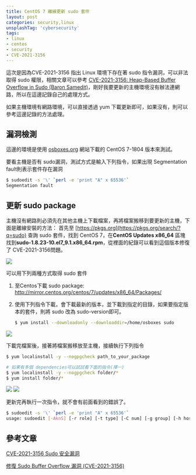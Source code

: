 ```yaml
---
title: CentOS 7 離線更新 sudo 套件
layout: post
categories: security,linux
unsplashTag: 'cybersecurity'
tags:
- linux
- centos
- security
- CVE-2021-3156
---
```


這次是因為CVE-2021-3156 指出 Linux 環境下存在著 sudo 指令漏洞，可以非法取得 sudo 權限，相關文章可以參考 [CVE-2021-3156: Heap-Based Buffer Overflow in Sudo (Baron Samedit)](https://blog.qualys.com/vulnerabilities-threat-research/2021/01/26/cve-2021-3156-heap-based-buffer-overflow-in-sudo-baron-samedit)，剛好我要更新的主機環境沒有辦法連網路，所以在這邊記錄自己的處理方式。

如果主機環境有網路環境，可以直接透過 yum 下載更新即可，如果沒有，則可以參考這邊記錄的方法處理。

<!--more-->

## 漏洞檢測

這邊的環境是使用 [osboxes.org](https://www.osboxes.org/centos/) 網站下載的 CentOS 7-1804 版本來測試。

要看主機是否有 sudo漏洞，測試方式是輸入下列指令，如果出現 Segmentation fault則表示套件存在漏洞

```bash
$ sudoedit -s '\' `perl -e 'print "A" x 65536'`
Segmentation fault
```

## 更新 sudo package

主機沒有網路則必須先在其他主機上下載檔案，再將檔案搬移到要更新的主機，下面是離線安裝的方法：
首先至 [https://pkgs.org](https://pkgs.org/search/?q=sudo) 查詢 sudo 套件，找到 CentOS 7，在**CentOS Updates x86_64** 區塊找到**sudo-1.8.23-10.el7_9.1.x86_64.rpm**，從裡面的紀錄可以看到這個版本修復了 CVE-2021-3156問題。

<img class="img-fluid" src="https://imgur.com/kzk2In3.png"/>


可以用下列兩種方式取得 sudo 套件

1. 至Centos下載 sudo package: http://mirror.centos.org/centos/7/updates/x86_64/Packages/

2. 使用下列指令下載，會下載最新的版本，並下載到指定的目錄，如果要指定版本的套件，則將 sudo 改為 sudo-version即可。

    ```bash
    $ yum install --downloadonly --downloaddir=/home/osboxes sudo
    ```

<img class="img-fluid" src="https://imgur.com/G8qhQAk.png"/>


下載完檔案後，接著將檔案搬移放至主機，接續執行下列指令

```bash
$ yum localinstall -y --nogpgcheck path_to_your_package

# 如果有多個 dependencies可以試試看下面的指令(擇一)
$ yum localinstall -y --nogpgcheck folder/*
$ yum install folder/*
```

<img class="img-fluid" src="https://imgur.com/YQdJm7M.png"/>
<img class="img-fluid" src="https://imgur.com/7u99j3u.png"/>

更新完再執行一次指令，就不會有前面看到的錯誤了。

```bash
$ sudoedit -s '\' `perl -e 'print "A" x 65536'`
usage: sudoedit [-AknS] [-r role] [-t type] [-C num] [-g group] [-h host] [-p prompt] [-T timeout] [-u user] file ...

```

## 參考文章

[CVE-2021-3156 Sudo 安全漏洞](https://blog.longwin.com.tw/2021/01/cve-2021-3156-sudo-buffer-overflow-security-2021/)

[修復 Sudo Buffer Overflow 漏洞 (CVE-2021-3156)](https://www.weithenn.org/2021/02/sudo-buffer-overflow-cve-2021-3156.html)
